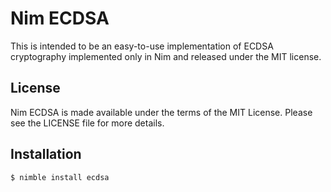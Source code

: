 Nim ECDSA
======

This is intended to be an easy-to-use implementation of ECDSA cryptography
implemented only in Nim and released under the MIT license.

License
-------

Nim ECDSA is made available under the terms of the MIT License. Please see the
LICENSE file for more details.


Installation
------------

    $ nimble install ecdsa
